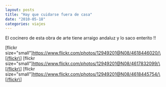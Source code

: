 ```yaml
---
layout: posts
title: "Hay que cuidarse fuera de casa"
date: "2010-05-18"
categories: viajes
---
```


El cocinero de esta obra de arte tiene arraigo andaluz y lo saco enterito !!

\[flickr size="small"\]https://www.flickr.com/photos/12949201@N08/4618446020/\[/flickr\] \[flickr size="small"\]https://www.flickr.com/photos/12949201@N08/4617832099/\[/flickr\] \[flickr size="small"\]https://www.flickr.com/photos/12949201@N08/4618445754/\[/flickr\]
